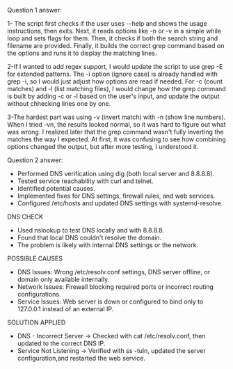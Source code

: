 Question 1 answer:

1- The script first checks if the user uses --help and shows the usage instructions, then exits.
Next, it reads options like -n or -v in a simple while loop and sets flags for them.
Then, it checks if both the search string and filename are provided.
Finally, it builds the correct grep command based on the options and runs it to display the matching lines.


2-If I wanted to add regex support, I would update the script to use grep -E for extended patterns.
The -i option (ignore case) is already handled with grep -i, so I would just adjust how options are read if needed.
For -c (count matches) and -l (list matching files), I would change how the grep command is built by adding -c or -l based on the user's input, and update the output without chhecking lines one by one.


3-The hardest part was using -v (invert match) with -n (show line numbers).
When I tried -vn, the results looked normal, so it was hard to figure out what was wrong.
I realized later that the grep command wasn't fully inverting the matches the way I expected.
At first, it was confusing to see how combining options changed the output, but after more testing, I understood it.


Question 2 answer:

- Performed DNS verification using dig (both local server and 8.8.8.8).
- Tested service reachability with curl and telnet.
- Identified potential causes.
- Implemented fixes for DNS settings, firewall rules, and web services.
- Configured /etc/hosts and updated DNS settings with systemd-resolve.

 DNS CHECK

- Used nslookup to test DNS locally and with 8.8.8.8.
- Found that local DNS couldn't resolve the domain.
- The problem is likely with internal DNS settings or the network.


 POSSIBLE CAUSES

- DNS Issues: Wrong /etc/resolv.conf settings, DNS server offline, or domain only available internally.
- Network Issues: Firewall blocking required ports or incorrect routing configurations.
- Service Issues: Web server is down or configured to bind only to 127.0.0.1 instead of an external IP.


 SOLUTION APPLIED

- DNS - Incorrect Server → Checked with cat /etc/resolv.conf, then updated to the correct DNS IP.
- Service Not Listening → Verified with ss -tuln, updated the server configuration,and restarted the web service.


